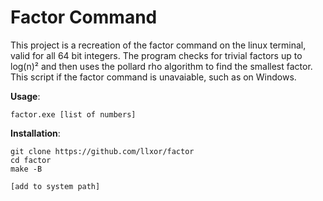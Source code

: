 # Factor Command
This project is a recreation of the factor command on the linux terminal, valid for all 64 bit integers. The program checks for trivial factors up to log(n)² and then uses the pollard rho algorithm to find the smallest factor. This script if the factor command is unavaiable, such as on Windows.

**Usage**:
```
factor.exe [list of numbers]
```

**Installation**:
```
git clone https://github.com/llxor/factor
cd factor
make -B

[add to system path]
```
